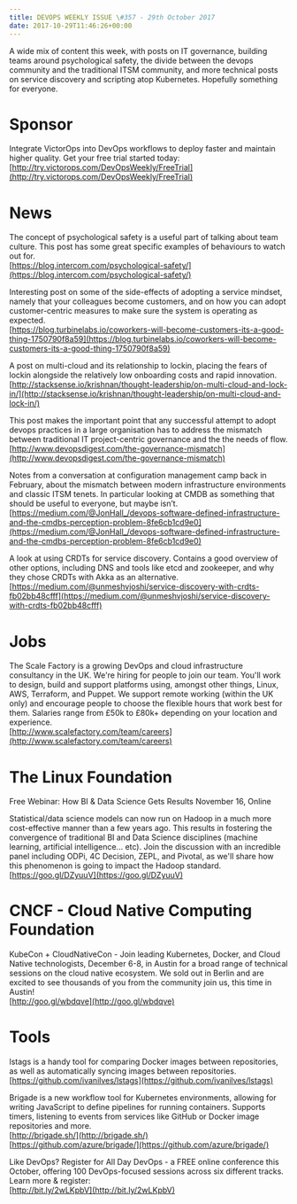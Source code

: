 ```yaml
---
title: DEVOPS WEEKLY ISSUE \#357 - 29th October 2017 
date: 2017-10-29T11:46:26+00:00
---
```


A wide mix of content this week, with posts on IT governance, building teams around psychological safety, the divide between the devops community and the traditional ITSM community, and more technical posts on service discovery and scripting atop Kubernetes. Hopefully something for everyone.


Sponsor
======

Integrate VictorOps into DevOps workflows to deploy faster and maintain higher quality. Get your free trial started today:
<br>[http://try.victorops.com/DevOpsWeekly/FreeTrial](http://try.victorops.com/DevOpsWeekly/FreeTrial)


News
====

The concept of psychological safety is a useful part of talking about team culture. This post has some great specific examples of behaviours to watch out for.
<br>[https://blog.intercom.com/psychological-safety/](https://blog.intercom.com/psychological-safety/)


Interesting post on some of the side-effects of adopting a service mindset, namely that your colleagues become customers, and on how you can adopt customer-centric measures to make sure the system is operating as expected.
<br>[https://blog.turbinelabs.io/coworkers-will-become-customers-its-a-good-thing-1750790f8a59](https://blog.turbinelabs.io/coworkers-will-become-customers-its-a-good-thing-1750790f8a59)


A post on multi-cloud and its relationship to lockin, placing the fears of lockin alongside the relatively low onboarding costs and rapid innovation.
<br>[http://stacksense.io/krishnan/thought-leadership/on-multi-cloud-and-lock-in/](http://stacksense.io/krishnan/thought-leadership/on-multi-cloud-and-lock-in/)


This post makes the important point that any successful attempt to adopt devops practices in a large organisation has to address the mismatch between traditional IT project-centric governance and the the needs of flow.
<br>[http://www.devopsdigest.com/the-governance-mismatch](http://www.devopsdigest.com/the-governance-mismatch)


Notes from a conversation at configuration management camp back in February, about the mismatch between modern infrastructure environments and classic ITSM tenets. In particular looking at CMDB as something that should be useful to everyone, but maybe isn’t.
<br>[https://medium.com/@JonHall_/devops-software-defined-infrastructure-and-the-cmdbs-perception-problem-8fe6cb1cd9e0](https://medium.com/@JonHall_/devops-software-defined-infrastructure-and-the-cmdbs-perception-problem-8fe6cb1cd9e0)


A look at using CRDTs for service discovery. Contains a good overview of other options, including DNS and tools like etcd and zookeeper, and why they chose CRDTs with Akka as an alternative.
<br>[https://medium.com/@unmeshvjoshi/service-discovery-with-crdts-fb02bb48cfff](https://medium.com/@unmeshvjoshi/service-discovery-with-crdts-fb02bb48cfff)


Jobs
====

The Scale Factory is a growing DevOps and cloud infrastructure consultancy in the UK. We're hiring for people to join our team. You'll work to design, build and support platforms using, amongst other things, Linux, AWS, Terraform, and Puppet. We support remote working (within the UK only) and encourage people to choose the flexible hours that work best for them. Salaries range from £50k to £80k+ depending on your location and experience.
<br>[http://www.scalefactory.com/team/careers](http://www.scalefactory.com/team/careers)


The Linux Foundation
====

Free Webinar: How BI & Data Science Gets Results
November 16, Online

Statistical/data science models can now run on Hadoop in a much more cost-effective manner than a few years ago. This results in fostering the convergence of traditional BI and Data Science disciplines (machine learning, artificial intelligence... etc). Join the discussion with an incredible panel including ODPi, 4C Decision, ZEPL, and Pivotal, as we'll share how this phenomenon is going to impact the Hadoop standard.
<br>[https://goo.gl/DZyuuV](https://goo.gl/DZyuuV)


CNCF - Cloud Native Computing Foundation
====

KubeCon + CloudNativeCon - Join leading Kubernetes, Docker, and Cloud Native technologists, December 6-8, in Austin for a broad range of technical sessions on the cloud native ecosystem. We sold out in Berlin and are excited to see thousands of you from the community join us, this time in Austin!
<br>[http://goo.gl/wbdqve](http://goo.gl/wbdqve)


Tools
=====

lstags is a handy tool for comparing Docker images between repositories, as well as automatically syncing images between repositories.
<br>[https://github.com/ivanilves/lstags](https://github.com/ivanilves/lstags)


Brigade is a new workflow tool for Kubernetes environments, allowing for writing JavaScript to define pipelines for running containers. Supports timers, listening to events from services like GitHub or Docker image repositories and more.
<br>[http://brigade.sh/](http://brigade.sh/)
<br>[https://github.com/azure/brigade/](https://github.com/azure/brigade/)



Like DevOps? Register for All Day DevOps - a FREE online conference this October, offering 100 DevOps-focused sessions across six different tracks. Learn more & register:
<br>[http://bit.ly/2wLKpbV](http://bit.ly/2wLKpbV)



